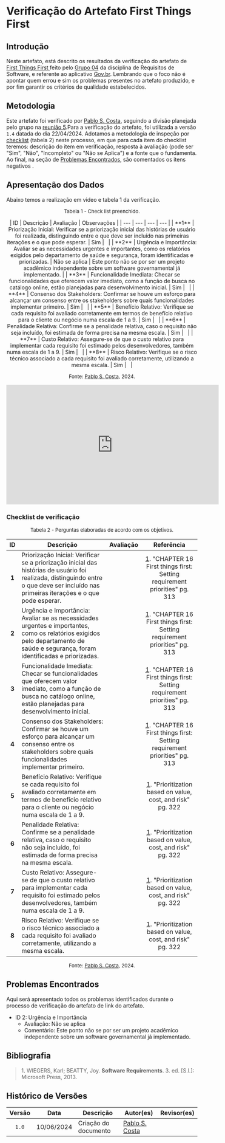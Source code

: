 # Verificação do Artefato First Things First

## Introdução

Neste artefato, está descrito os resultados da verificação do artefato de [First Things First
](https://requisitos-de-software.github.io/2024.1-Gov.br/#/priorizacao/FirstThingsFirst) feito pelo [Grupo 04](https://requisitos-de-software.github.io/2024.1-Gov.br/#/README) da disciplina de Requisitos de Software, e referente ao aplicativo [Gov.br](https://play.google.com/store/apps/details?id=br.gov.meugovbr&hl=pt_BR&gl=US). Lembrando que o foco não é apontar quem errou e sim os problemas presentes no artefato produzido, e por fim garantir os critérios de qualidade estabelecidos.

## Metodologia

Este artefato foi verificado por [Pablo S. Costa][PabloGH], seguindo a divisão planejada pelo grupo na [reunião 5](https://requisitos-de-software.github.io/2024.1-Correios/atas/ata5/).Para a verificação do artefato, foi utilizada a versão `1.4` datada do dia 22/04/2024. Adotamos a metodologia de inspeção por [checklist](#checklist-de-verificacao) (tabela 2) neste processo, em que para cada item do checklist teremos: descrição do item em verificação, resposta à avaliação (pode ser "Sim", "Não", "Incompleto" ou "Não se Aplica") e a fonte que o fundamenta. Ao final, na seção de [Problemas Encontrados](#problemas-encontrados), são comentados os itens negativos .

## Apresentação dos Dados

Abaixo temos a realização em video e tabela 1 da verificação. 

<font size="2"><p style="text-align: center">Tabela 1 - Check list preenchido.</p></font>

<center>
| ID | Descrição | Avaliação | Observações |
| --- | --- | --- | --- |
| **1** | Priorização Inicial: Verificar se a priorização inicial das histórias de usuário foi realizada, distinguindo entre o que deve ser incluído nas primeiras iterações e o que pode esperar. | Sim |   |
| **2** | Urgência e Importância: Avaliar se as necessidades urgentes e importantes, como os relatórios exigidos pelo departamento de saúde e segurança, foram identificadas e priorizadas. | Não se aplica | Este ponto não se por ser um projeto acadêmico independente sobre um software governamental já implementado. |
| **3** | Funcionalidade Imediata: Checar se funcionalidades que oferecem valor imediato, como a função de busca no catálogo online, estão planejadas para desenvolvimento inicial. | Sim |   |
| **4** | Consenso dos Stakeholders: Confirmar se houve um esforço para alcançar um consenso entre os stakeholders sobre quais funcionalidades implementar primeiro. | Sim |   |
| **5** | Benefício Relativo: Verifique se cada requisito foi avaliado corretamente em termos de benefício relativo para o cliente ou negócio numa escala de 1 a 9. | Sim |   |
| **6** | Penalidade Relativa: Confirme se a penalidade relativa, caso o requisito não seja incluído, foi estimada de forma precisa na mesma escala. | Sim |   |
| **7** | Custo Relativo: Assegure-se de que o custo relativo para implementar cada requisito foi estimado pelos desenvolvedores, também numa escala de 1 a 9. | Sim |   |
| **8** | Risco Relativo: Verifique se o risco técnico associado a cada requisito foi avaliado corretamente, utilizando a mesma escala. | Sim |   |

</center>

<font size="2"><p style="text-align: center">Fonte: [Pablo S. Costa][PabloGH], 2024.</p></font>

<iframe width="560" height="315" src="https://www.youtube.com/embed/CZKbgHhNsnw?si=HJRPBbYj_oJgAgn5" title="YouTube video player" frameborder="0" allow="accelerometer; autoplay; clipboard-write; encrypted-media; gyroscope; picture-in-picture; web-share" referrerpolicy="strict-origin-when-cross-origin" allowfullscreen></iframe>

### Checklist de verificação

<font size="2"><p style="text-align: center">Tabela 2 - Perguntas elaboradas de acordo com os objetivos.</p></font>

<center>

| ID | Descrição | Avaliação | Referência|
|:--:| --------- | :-------: | :-------: |
| **1** | Priorização Inicial: Verificar se a priorização inicial das histórias de usuário foi realizada, distinguindo entre o que deve ser incluído nas primeiras iterações e o que pode esperar. |  | <a href="#ref1">1</a>. "CHAPTER 16 First things first: Setting requirement priorities" pg. 313 |
| **2** | Urgência e Importância: Avaliar se as necessidades urgentes e importantes, como os relatórios exigidos pelo departamento de saúde e segurança, foram identificadas e priorizadas. |  | <a href="#ref1">1</a>. "CHAPTER 16 First things first: Setting requirement priorities" pg. 313 |
| **3** | Funcionalidade Imediata: Checar se funcionalidades que oferecem valor imediato, como a função de busca no catálogo online, estão planejadas para desenvolvimento inicial. |  | <a href="#ref1">1</a>. "CHAPTER 16 First things first: Setting requirement priorities" pg. 313 |
| **4** | Consenso dos Stakeholders: Confirmar se houve um esforço para alcançar um consenso entre os stakeholders sobre quais funcionalidades implementar primeiro. |  | <a href="#ref1">1</a>. "CHAPTER 16 First things first: Setting requirement priorities" pg. 313 |
| **5** | Benefício Relativo: Verifique se cada requisito foi avaliado corretamente em termos de benefício relativo para o cliente ou negócio numa escala de 1 a 9. |  | <a href="#ref1">1</a>. "Prioritization based on value, cost, and risk" pg. 322 |
| **6** | Penalidade Relativa: Confirme se a penalidade relativa, caso o requisito não seja incluído, foi estimada de forma precisa na mesma escala. |  | <a href="#ref1">1</a>. "Prioritization based on value, cost, and risk" pg. 322 |
| **7** | Custo Relativo: Assegure-se de que o custo relativo para implementar cada requisito foi estimado pelos desenvolvedores, também numa escala de 1 a 9. |  | <a href="#ref1">1</a>. "Prioritization based on value, cost, and risk" pg. 322 |
| **8** | Risco Relativo: Verifique se o risco técnico associado a cada requisito foi avaliado corretamente, utilizando a mesma escala. |  | <a href="#ref1">1</a>. "Prioritization based on value, cost, and risk" pg. 322 |

</center>

<font size="2"><p style="text-align: center">Fonte: [Pablo S. Costa][PabloGH], 2024.</p></font>


## Problemas Encontrados

Aqui será apresentado todos os problemas identificados durante o processo de verificação do artefato de link do artefato.

- ID 2: Urgência e Importância
    - Avaliação: Não se aplica
    - Comentário: Este ponto não se por ser um projeto acadêmico independente sobre um software governamental já implementado.

## Bibliografia

> 1<a id="ref1">.</a> WIEGERS, Karl; BEATTY, Joy. **Software Requirements**. 3. ed. [S.l.]: Microsoft Press, 2013.


## Histórico de Versões

| Versão | Data | Descrição | Autor(es) | Revisor(es) |
| :----: | :--: | --------- | ----------- | ------ |
| `1.0`  | 10/06/2024 | Criação do documento | [Pablo S. Costa][PabloGH] | []() |

[ClaudioGH]: https://github.com/claudiohsc
[DaniloGH]: https://github.com/Danilo-Carvalho-Antunes
[EliasGH]: https://github.com/EliasOliver21
[GabrielBGH]: https://github.com/Bertolazi
[GabrielFGH]: https://github.com/MMcLovin
[PabloGH]: https://github.com/pabloheika
[RicardoGH]: https://www.github.com/avmricardo
